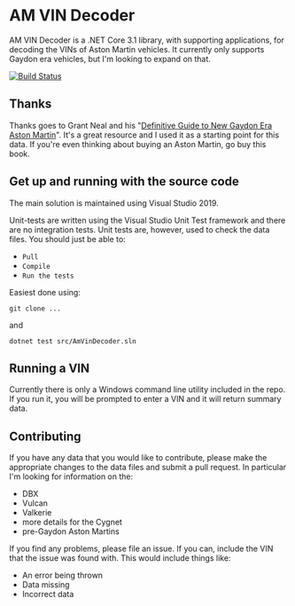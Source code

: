 # AM VIN Decoder

AM VIN Decoder is a .NET Core 3.1 library, with supporting applications, for decoding the VINs of Aston Martin vehicles. It currently only supports Gaydon era vehicles, but I'm looking to expand on that.

[![Build Status](https://github.com/LiquidPT/am-vin-decoder/workflows/.NET%20Core/badge.svg)](https://github.com/LiquidPT/am-vin-decoder/actions?query=workflow%3A%22.NET+Core%22)

## Thanks

Thanks goes to Grant Neal and his "[Definitive Guide to New Gaydon Era Aston Martin](http://www.astonmartinreview.co.uk/)". It's a great resource and I used it as a starting point for this data. If you're even thinking about buying an Aston Martin, go buy this book.

## Get up and running with the source code

The main solution is maintained using Visual Studio 2019.

Unit-tests are written using the Visual Studio Unit Test framework and there are no integration tests. Unit tests are, however, used to check the data files. You should just be able to:

-   `Pull`
-   `Compile`
-   `Run the tests`

Easiest done using:

```
git clone ...
```

and

```
dotnet test src/AmVinDecoder.sln
```

## Running a VIN

Currently there is only a Windows command line utility included in the repo. If you run it, you will be prompted to enter a VIN and it will return summary data.

## Contributing

If you have any data that you would like to contribute, please make the appropriate changes to the data files and submit a pull request. In particular I'm looking for information on the:

-   DBX
-   Vulcan
-   Valkerie
-   more details for the Cygnet
-   pre-Gaydon Aston Martins

If you find any problems, please file an issue. If you can, include the VIN that the issue was found with. This would include things like:

-   An error being thrown
-   Data missing
-   Incorrect data
